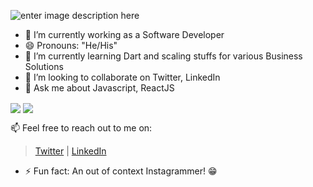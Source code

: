 ![enter image description here](https://www.coolgenerator.com/Others/text_design_dl/text/SG9sYSEgSSBhbSBTYXVyYQ==/font/en0005/size/80/color/c0ffee)

- 🔭 I’m currently working as a Software Developer
- 😄 Pronouns: "He/His"
- 🌱 I’m currently learning Dart and scaling stuffs for various Business Solutions
- 👯 I’m looking to collaborate on Twitter, LinkedIn
- 💬 Ask me about Javascript, ReactJS




<img align="center" src="https://github-readme-stats.vercel.app/api/top-langs/?username=sauramandal&theme=radical&langs_count=10&layout=compact" />
<img align="center" src="https://github-readme-stats.vercel.app/api?username=sauramandal&count_private=true&show_icons=true&hide=prs,contribs&theme=dark" />

📫 Feel free to reach out to me on: 
> [Twitter](https://twitter.com/montai24) |
> [LinkedIn](https://www.linkedin.com/in/saura-mandal/)
- ⚡ Fun fact: An out of context Instagrammer! 😁
